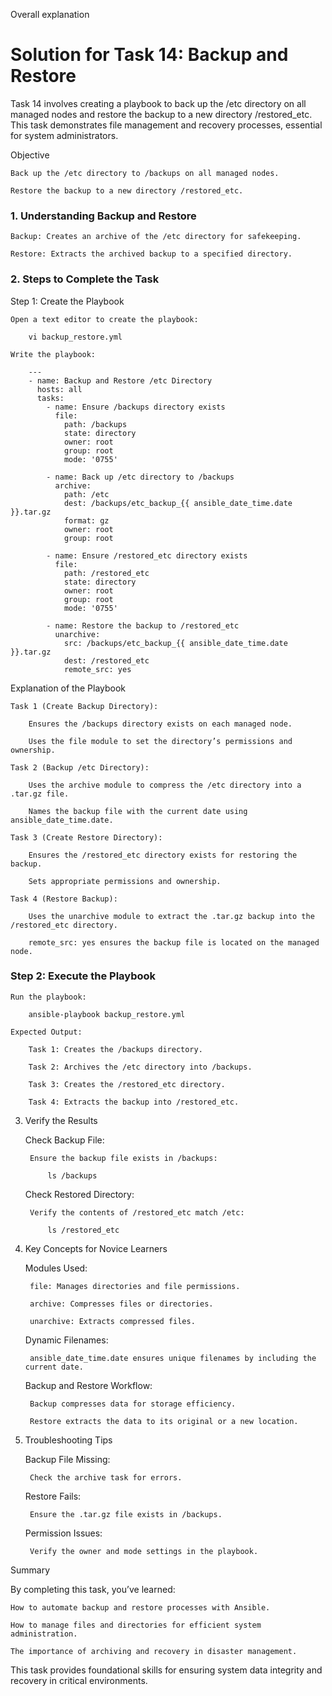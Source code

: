Overall explanation

# Solution for Task 14: Backup and Restore

Task 14 involves creating a playbook to back up the /etc directory on all managed nodes and restore the backup to a new directory /restored_etc. This task demonstrates file management and recovery processes, essential for system administrators.

Objective

    Back up the /etc directory to /backups on all managed nodes.

    Restore the backup to a new directory /restored_etc.

### 1. Understanding Backup and Restore

    Backup: Creates an archive of the /etc directory for safekeeping.

    Restore: Extracts the archived backup to a specified directory.

### 2. Steps to Complete the Task

Step 1: Create the Playbook

    Open a text editor to create the playbook:

        vi backup_restore.yml

    Write the playbook:

        ---
        - name: Backup and Restore /etc Directory
          hosts: all
          tasks:
            - name: Ensure /backups directory exists
              file:
                path: /backups
                state: directory
                owner: root
                group: root
                mode: '0755'
         
            - name: Back up /etc directory to /backups
              archive:
                path: /etc
                dest: /backups/etc_backup_{{ ansible_date_time.date }}.tar.gz
                format: gz
                owner: root
                group: root
         
            - name: Ensure /restored_etc directory exists
              file:
                path: /restored_etc
                state: directory
                owner: root
                group: root
                mode: '0755'
         
            - name: Restore the backup to /restored_etc
              unarchive:
                src: /backups/etc_backup_{{ ansible_date_time.date }}.tar.gz
                dest: /restored_etc
                remote_src: yes

Explanation of the Playbook

    Task 1 (Create Backup Directory):

        Ensures the /backups directory exists on each managed node.

        Uses the file module to set the directory’s permissions and ownership.

    Task 2 (Backup /etc Directory):

        Uses the archive module to compress the /etc directory into a .tar.gz file.

        Names the backup file with the current date using ansible_date_time.date.

    Task 3 (Create Restore Directory):

        Ensures the /restored_etc directory exists for restoring the backup.

        Sets appropriate permissions and ownership.

    Task 4 (Restore Backup):

        Uses the unarchive module to extract the .tar.gz backup into the /restored_etc directory.

        remote_src: yes ensures the backup file is located on the managed node.

### Step 2: Execute the Playbook

    Run the playbook:

        ansible-playbook backup_restore.yml

    Expected Output:

        Task 1: Creates the /backups directory.

        Task 2: Archives the /etc directory into /backups.

        Task 3: Creates the /restored_etc directory.

        Task 4: Extracts the backup into /restored_etc.

3. Verify the Results

    Check Backup File:

        Ensure the backup file exists in /backups:

            ls /backups

    Check Restored Directory:

        Verify the contents of /restored_etc match /etc:

            ls /restored_etc

4. Key Concepts for Novice Learners

    Modules Used:

        file: Manages directories and file permissions.

        archive: Compresses files or directories.

        unarchive: Extracts compressed files.

    Dynamic Filenames:

        ansible_date_time.date ensures unique filenames by including the current date.

    Backup and Restore Workflow:

        Backup compresses data for storage efficiency.

        Restore extracts the data to its original or a new location.

5. Troubleshooting Tips

    Backup File Missing:

        Check the archive task for errors.

    Restore Fails:

        Ensure the .tar.gz file exists in /backups.

    Permission Issues:

        Verify the owner and mode settings in the playbook.

Summary

By completing this task, you’ve learned:

    How to automate backup and restore processes with Ansible.

    How to manage files and directories for efficient system administration.

    The importance of archiving and recovery in disaster management.

This task provides foundational skills for ensuring system data integrity and recovery in critical environments.
